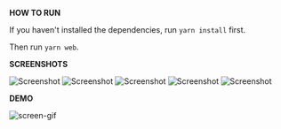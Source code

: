 **HOW TO RUN**

If you haven't installed the dependencies, run `yarn install` first.

Then run `yarn web`.

**SCREENSHOTS**

![Screenshot](./ss1.png)
![Screenshot](./ss2.png)
![Screenshot](./ss3.png)
![Screenshot](./ss4.png)
![Screenshot](./ss5.png)

**DEMO**

![screen-gif](./demo.gif)


